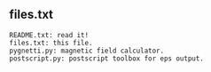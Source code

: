 files.txt
---

	README.txt: read it!
	files.txt: this file.
	pygnetti.py: magnetic field calculator.
	postscript.py: postscript toolbox for eps output.
